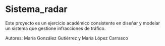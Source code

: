# Sistema_radar
Este proyecto es un ejercicio académico consistente en diseñar y modelar un sistema que gestione infracciones de tráfico.

Autores: María González Gutiérrez y María López Carrasco
